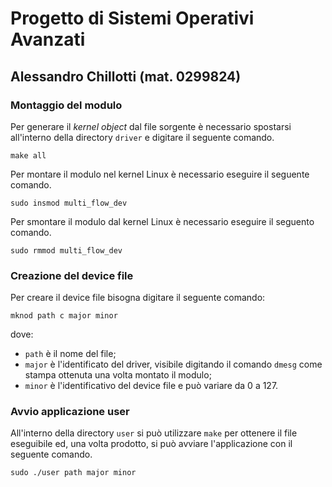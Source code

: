 # Progetto di Sistemi Operativi Avanzati
## Alessandro Chillotti (mat. 0299824)
### Montaggio del modulo
Per generare il *kernel object* dal file sorgente è necessario spostarsi all'interno della directory `driver` e digitare il seguente comando.
```
make all
```
Per montare il modulo nel kernel Linux è necessario eseguire il seguente comando.
```
sudo insmod multi_flow_dev
```
Per smontare il modulo dal kernel Linux è necessario eseguire il seguento comando.
```
sudo rmmod multi_flow_dev
```

### Creazione del device file
Per creare il device file bisogna digitare il seguente comando:
```
mknod path c major minor
```
dove:
- `path` è il nome del file;
- `major` è l'identificato del driver, visibile digitando il comando `dmesg` come stampa ottenuta una volta montato il modulo;
- `minor` è l'identificativo del device file e può variare da 0 a 127.

### Avvio applicazione user
All'interno della directory `user` si può utilizzare `make` per ottenere il file eseguibile ed, una volta prodotto, si può avviare l'applicazione con il seguente comando.
```
sudo ./user path major minor
```